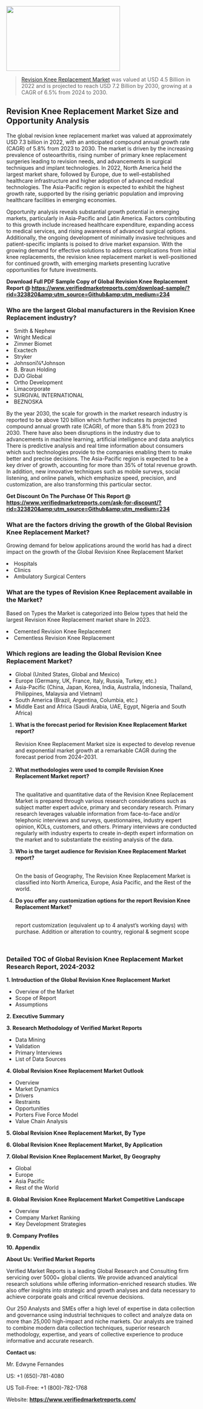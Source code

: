 
<img src="https://ffe5etoiles.com/wp-content/uploads/2024/12/MST1-300x171.png" alt="" width="300" height="171" class="alignnone size-medium wp-image-20088" /><blockquote><p><p><a href="https://www.verifiedmarketreports.com/download-sample/?rid=323820&utm_source=Github&utm_medium=234" target="_blank">Revision Knee Replacement Market</a> was valued at USD 4.5 Billion in 2022 and is projected to reach USD 7.2 Billion by 2030, growing at a CAGR of 6.5% from 2024 to 2030.</p></blockquote><p><h2>Revision Knee Replacement Market Size and Opportunity Analysis</h2><p>The global revision knee replacement market was valued at approximately USD 7.3 billion in 2022, with an anticipated compound annual growth rate (CAGR) of 5.8% from 2023 to 2030. The market is driven by the increasing prevalence of osteoarthritis, rising number of primary knee replacement surgeries leading to revision needs, and advancements in surgical techniques and implant technologies. In 2022, North America held the largest market share, followed by Europe, due to well-established healthcare infrastructure and higher adoption of advanced medical technologies. The Asia-Pacific region is expected to exhibit the highest growth rate, supported by the rising geriatric population and improving healthcare facilities in emerging economies.</p><p>Opportunity analysis reveals substantial growth potential in emerging markets, particularly in Asia-Pacific and Latin America. Factors contributing to this growth include increased healthcare expenditure, expanding access to medical services, and rising awareness of advanced surgical options. Additionally, the ongoing development of minimally invasive techniques and patient-specific implants is poised to drive market expansion. With the growing demand for effective solutions to address complications from initial knee replacements, the revision knee replacement market is well-positioned for continued growth, with emerging markets presenting lucrative opportunities for future investments.</p></p><p class=""><strong>Download Full PDF Sample Copy of Global Revision Knee Replacement Report @ <a href="https://www.verifiedmarketreports.com/download-sample/?rid=323820&amp;utm_source=Github&amp;utm_medium=234" target="_blank">https://www.verifiedmarketreports.com/download-sample/?rid=323820&amp;utm_source=Github&amp;utm_medium=234</a></strong></p><h3 id="" class="">Who are the largest Global manufacturers in the Revision Knee Replacement industry?</h3><p><li>Smith & Nephew</li><li> Wright Medical</li><li> Zimmer Biomet</li><li> Exactech</li><li> Stryker</li><li> Johnsonï¼†Johnson</li><li> B. Braun Holding</li><li> DJO Global</li><li> Ortho Development</li><li> Limacorporate</li><li> SURGIVAL INTERNATIONAL</li><li> BEZNOSKA</li></p><div class=""><div class="" dir="" data-message-author-role="" data-message-id="" data-message-model-slug=""><div class=""><div class=""><div class=""><div class="" dir="" data-message-author-role="" data-message-id="" data-message-model-slug=""><div class=""><div class=""><p>By the year 2030, the scale for growth in the market research industry is reported to be above 120 billion which further indicates its projected compound annual growth rate (CAGR), of more than 5.8% from 2023 to 2030. There have also been disruptions in the industry due to advancements in machine learning, artificial intelligence and data analytics There is predictive analysis and real time information about consumers which such technologies provide to the companies enabling them to make better and precise decisions. The Asia-Pacific region is expected to be a key driver of growth, accounting for more than 35% of total revenue growth. In addition, new innovative techniques such as mobile surveys, social listening, and online panels, which emphasize speed, precision, and customization, are also transforming this particular sector.</p><p><strong>Get Discount On The Purchase Of This Report @&nbsp; <a href="https://www.verifiedmarketreports.com/ask-for-discount/?rid=323820&amp;utm_source=Github&amp;utm_medium=234" target="_blank">https://www.verifiedmarketreports.com/ask-for-discount/?rid=323820&amp;utm_source=Github&amp;utm_medium=234</a></strong></p></div></div></div></div></div></div></div></div><h3 id="" class="">What are the factors driving the growth of the Global Revision Knee Replacement Market?</h3><p id="" class="">Growing demand for below applications around the world has had a direct impact on the growth of the Global Revision Knee Replacement Market</p><p id="" class=""><li>Hospitals</li><li> Clinics</li><li> Ambulatory Surgical Centers</li></p><h3 id="" class="">What are the types of Revision Knee Replacement available in the Market?</h3><p id="" class="">Based on Types the Market is categorized into Below types that held the largest Revision Knee Replacement market share In 2023.</p><p id="" class=""><li>Cemented Revision Knee Replacement</li><li> Cementless Revision Knee Replacement</li></p><h3 id="" class="">Which regions are leading the Global Revision Knee Replacement Market?</h3><ul><li>Global (United States, Global and Mexico)</li><li>Europe (Germany, UK, France, Italy, Russia, Turkey, etc.)</li><li>Asia-Pacific (China, Japan, Korea, India, Australia, Indonesia, Thailand, Philippines, Malaysia and Vietnam)</li><li>South America (Brazil, Argentina, Columbia, etc.)</li><li>Middle East and Africa (Saudi Arabia, UAE, Egypt, Nigeria and South Africa)</li></ul><p><ol><li><strong>What is the forecast period for Revision Knee Replacement Market report?<br /></strong><br /><span data-sheets-root="1" data-sheets-value="{&quot;1&quot;:2,&quot;2&quot;:&quot;XXXX size is expected to develop revenue and exponential market growth at a remarkable CAGR during the forecast period from 2024&ndash;2030.&quot;}" data-sheets-userformat="{&quot;2&quot;:12674,&quot;4&quot;:{&quot;1&quot;:2,&quot;2&quot;:16776960},&quot;10&quot;:2,&quot;11&quot;:0,&quot;15&quot;:&quot;Arial&quot;,&quot;16&quot;:12}">Revision Knee Replacement Market size is expected to develop revenue and exponential market growth at a remarkable CAGR during the forecast period from 2024&ndash;2031.</span><br /><br /></li><li><strong>What methodologies were used to compile Revision Knee Replacement Market report?<br /><br /></strong><p>The qualitative and quantitative data of the&nbsp;Revision Knee Replacement Market is prepared through various research considerations such as subject matter expert advice, primary and secondary research. Primary research leverages valuable information from face-to-face and/or telephonic interviews and surveys, questionnaires, industry expert opinion, KOLs, customers, and others. Primary interviews are conducted regularly with industry experts to create in-depth expert information on the market and to substantiate the existing analysis of the data.&nbsp;</p></li><li><strong>Who is the target audience for Revision Knee Replacement Market report?<br /><br /></strong><p>On the basis of Geography, The&nbsp;Revision Knee Replacement Market is classified into North America, Europe, Asia Pacific, and the Rest of the world.</p></li><li><strong>Do you offer any customization options for the report Revision Knee Replacement Market?<br /><br /></strong><p>report customization (equivalent up to 4 analyst&rsquo;s working days) with purchase. Addition or alteration to country, regional &amp; segment scope</p><p>&nbsp;</p></li></ol></p><h3 id="" class="">Detailed TOC of Global Revision Knee Replacement Market Research Report, 2024-2032</h3><p id="" class=""><strong>1. Introduction of the Global Revision Knee Replacement Market</strong></p><ul><li>Overview of the Market</li><li>Scope of Report</li><li>Assumptions</li></ul><p id="" class=""><strong>2. Executive Summary</strong></p><p id="" class=""><strong>3. Research Methodology of&nbsp;Verified Market Reports</strong></p><ul><li>Data Mining</li><li>Validation</li><li>Primary Interviews</li><li>List of Data Sources</li></ul><p id="" class=""><strong>4. Global Revision Knee Replacement Market Outlook</strong></p><ul><li>Overview</li><li>Market Dynamics</li><li>Drivers</li><li>Restraints</li><li>Opportunities</li><li>Porters Five Force Model</li><li>Value Chain Analysis</li></ul><p id="" class=""><strong>5. Global Revision Knee Replacement Market, By&nbsp;Type</strong></p><p id="" class=""><strong>6. Global Revision Knee Replacement Market, By Application</strong></p><p id="" class=""><strong>7. Global Revision Knee Replacement Market, By Geography</strong></p><ul><li>Global</li><li>Europe</li><li>Asia Pacific</li><li>Rest of the World</li></ul><p id="" class=""><strong>8. Global Revision Knee Replacement Market Competitive Landscape</strong></p><ul><li>Overview</li><li>Company Market Ranking</li><li>Key Development Strategies</li></ul><p id="" class=""><strong>9. Company Profiles</strong></p><p id="" class=""><strong>10. Appendix</strong></p><p id="" class=""><strong>About Us: Verified Market Reports</strong></p><p id="" class="">Verified Market Reports is a leading Global Research and Consulting firm servicing over 5000+ global clients. We provide advanced analytical research solutions while offering information-enriched research studies. We also offer insights into strategic and growth analyses and data necessary to achieve corporate goals and critical revenue decisions.</p><p id="" class="">Our 250 Analysts and SMEs offer a high level of expertise in data collection and governance using industrial techniques to collect and analyze data on more than 25,000 high-impact and niche markets. Our analysts are trained to combine modern data collection techniques, superior research methodology, expertise, and years of collective experience to produce informative and accurate research.</p><p id="" class=""><strong>Contact us:</strong></p><p id="" class="">Mr. Edwyne Fernandes</p><p id="" class="">US: +1 (650)-781-4080</p><p id="" class="">US Toll-Free: +1 (800)-782-1768</p><p id="" class="">Website: <a target="" data-test-app-aware-link=""><strong>https://www.verifiedmarketreports.com/</strong></a></p>

